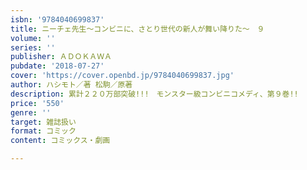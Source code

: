 ```yaml
---
isbn: '9784040699837'
title: ニーチェ先生～コンビニに、さとり世代の新人が舞い降りた～　９
volume: ''
series: ''
publisher: ＡＤＯＫＡＷＡ
pubdate: '2018-07-27'
cover: 'https://cover.openbd.jp/9784040699837.jpg'
author: ハシモト／著 松駒／原著
description: 累計２２０万部突破!!!　モンスター級コンビニコメディ、第９巻!!
price: '550'
genre: ''
target: 雑誌扱い
format: コミック
content: コミックス・劇画

---
```

